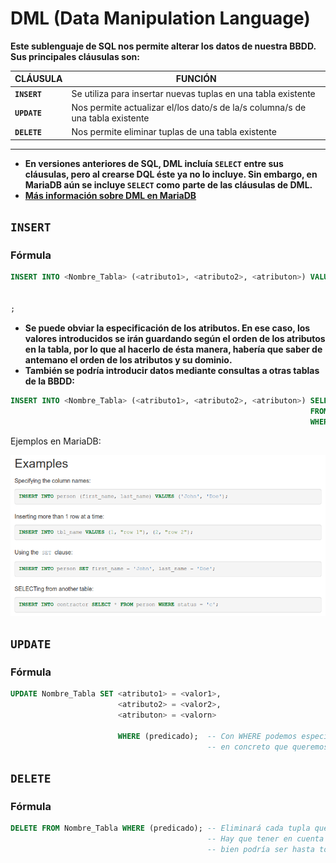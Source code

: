 # DML (Data Manipulation Language)

**Este sublenguaje de SQL nos permite alterar los datos de nuestra BBDD. Sus principales cláusulas son:**

CLÁUSULA | FUNCIÓN |
-------- | ------- |
**`INSERT`** | Se utiliza para insertar nuevas tuplas en una tabla existente |
**`UPDATE`** | Nos permite actualizar el/los dato/s de la/s columna/s de una tabla existente |
**`DELETE`** | Nos permite eliminar tuplas de una tabla existente |
--------------------

- **En versiones anteriores de SQL, DML incluía `SELECT` entre sus cláusulas, pero al crearse DQL éste ya no lo incluye. Sin embargo, en MariaDB aún se incluye `SELECT` como**
**parte de las cláusulas de DML.**
- **[Más información sobre DML en MariaDB](https://mariadb.com/kb/en/data-manipulation/)**

## `INSERT`
### Fórmula

```SQL
INSERT INTO <Nombre_Tabla> (<atributo1>, <atributo2>, <atributon>) VALUES (<valor1-1>, <valor1-2>, <valor1-n>),
		                                                                  (<valor2-1>, <valor2-2>, <valor2-n>),
                                                                          (<valorN-1>, <valorN-2>, <valorN-n>)
;
```

- **Se puede obviar la especificación de los atributos. En ese caso, los valores introducidos se irán guardando según el orden de los atributos en la tabla, por lo que al hacerlo**
**de ésta manera, habería que saber de antemano el orden de los atributos y su dominio.**
- **También se podría introducir datos mediante consultas a otras tablas de la BBDD:**

```SQL
INSERT INTO <Nombre_Tabla> (<atributo1>, <atributo2>, <atributon>) SELECT (atributo1, atributo2, atributon)
                                                                   FROM (Nombre_Otra_Tabla)
                                                                   WHERE (predicado);
```

Ejemplos en MariaDB:

![Ejemplos en la doc. de MariaDB](./img/Ejemplos_INSERT.png)

## `UPDATE`
### Fórmula

```SQL
UPDATE Nombre_Tabla SET <atributo1> = <valor1>,
                        <atributo2> = <valor2>,
                        <atributon> = <valorn>
                        
                        WHERE (predicado);  -- Con WHERE podemos especificar la condición que deben cumplir las tuplas para ser actualizadas, con lo que podemos llegar a delimitar la/s tupla/s
                                            -- en concreto que queremos modificar. Si no llegamos a especificar una condición, todas las tuplas de la tabla serán actualizadas.
```

## `DELETE`
### Fórmula

```SQL
DELETE FROM Nombre_Tabla WHERE (predicado); -- Eliminará cada tupla que cumpla con la condición. Si no se especifica un predicado, se eliminará toda la tabla.
                                            -- Hay que tener en cuenta que cuando empleamos un predicado estamos disponiendo de todo SQL-DQL, por lo que el predicado de una eliminación de tuplas
                                            -- bien podría ser hasta toda una subconsulta.
```
